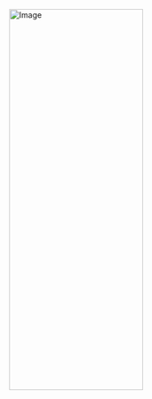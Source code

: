 <img width="242" height="689" alt="Image" src="https://github.com/user-attachments/assets/f46e0c23-c2b6-4b70-92fc-27922c137631" />
